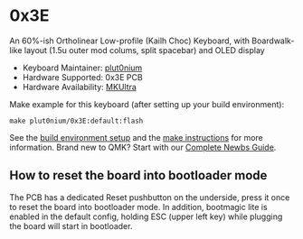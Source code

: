 # 0x3E

An 60%-ish Ortholinear Low-profile (Kailh Choc) Keyboard, with Boardwalk-like layout (1.5u outer mod colums, split spacebar) and OLED display

* Keyboard Maintainer: [plut0nium](https://github.com/plut0nium)
* Hardware Supported: 0x3E PCB
* Hardware Availability: [MKUltra](https://mkultra.click)

Make example for this keyboard (after setting up your build environment):

    make plut0nium/0x3E:default:flash

See the [build environment setup](https://docs.qmk.fm/#/getting_started_build_tools) and the [make instructions](https://docs.qmk.fm/#/getting_started_make_guide) for more information. Brand new to QMK? Start with our [Complete Newbs Guide](https://docs.qmk.fm/#/newbs).

## How to reset the board into bootloader mode

The PCB has a dedicated Reset pushbutton on the underside, press it once to reset the board into bootloader mode.
In addition, bootmagic lite is enabled in the default config, holding ESC (upper left key) while plugging the board will start in bootloader.
